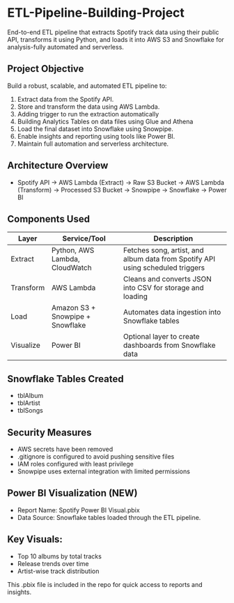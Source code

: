 # ETL-Pipeline-Building-Project
End-to-end ETL pipeline that extracts Spotify track data using their public API, transforms it using Python, and loads it into AWS S3 and Snowflake for analysis-fully automated and serverless.

 ## Project Objective
 
 Build a robust, scalable, and automated ETL pipeline to:
 
1. Extract data from the Spotify API.  
2. Store and transform the data using AWS Lambda.
3. Adding trigger to run the extraction automatically
4. Building Analytics Tables on data files using Glue and Athena
5. Load the final dataset into Snowflake using Snowpipe.  
6. Enable insights and reporting using tools like Power BI.  
7. Maintain full automation and serverless architecture.

## Architecture Overview

- Spotify API → AWS Lambda (Extract) → Raw S3 Bucket 
            → AWS Lambda (Transform) → Processed S3 Bucket 
            → Snowpipe → Snowflake → Power BI

            
## Components Used
| Layer         | Service/Tool                     | Description                                                                    |
| ------------- | -------------------------------- | ------------------------------------------------------------------------------ |
|  Extract      | Python, AWS Lambda, CloudWatch   | Fetches song, artist, and album data from Spotify API using scheduled triggers |
|  Transform    | AWS Lambda                       | Cleans and converts JSON into CSV for storage and loading                      |
|   Load        | Amazon S3 + Snowpipe + Snowflake | Automates data ingestion into Snowflake tables                                 |
|   Visualize   | Power BI                         | Optional layer to create dashboards from Snowflake data                        |


## Snowflake Tables Created
- tblAlbum
- tblArtist
- tblSongs

## Security Measures
- AWS secrets have been removed
- .gitignore is configured to avoid pushing sensitive files
- IAM roles configured with least privilege
- Snowpipe uses external integration with limited permissions

## Power BI Visualization (NEW)
- Report Name: Spotify Power BI Visual.pbix
- Data Source: Snowflake tables loaded through the ETL pipeline.
  
## Key Visuals:
- Top 10 albums by total tracks
- Release trends over time
- Artist-wise track distribution

This .pbix file is included in the repo for quick access to reports and insights.
